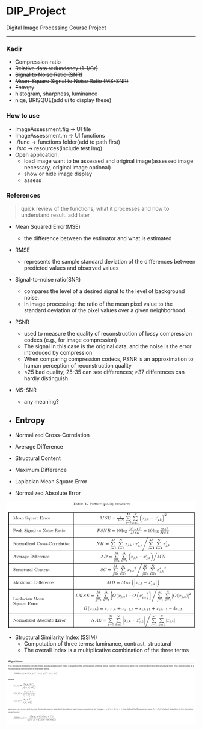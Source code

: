 # DIP_Project
Digital Image Processing Course Project

-----

### Kadir
* ~~Compression ratio~~
* ~~Relative data redundancy (1-1/Cr)~~
* ~~Signal to Noise Ratio (SNR)~~
* ~~Mean-Square Signal to Noise Ratio (MS-SNR)~~
* ~~Entropy~~
* histogram, sharpness, luminance
* niqe, BRISQUE(add ui to display these)

### How to use
* ImageAssessment.fig -> UI file
* ImageAssessment.m   -> UI functions
* ./func              -> functions folder(add to path first)
* ./src               -> resources(include test img)
* Open application:
    - load image want to be assessed and original image(assessed image necessary, original image optional)
    - show or hide image display
    - assess

### References
> quick review of the functions, what it processes and how to understand result. add later

* Mean Squared Error(MSE)
    - the difference between the estimator and what is estimated
* RMSE
    - represents the sample standard deviation of the differences between predicted values and observed values
* Signal-to-noise ratio(SNR)
    - compares the level of a desired signal to the level of background noise.
    - In image processing: the ratio of the mean pixel value to the standard deviation of the pixel values over a given neighborhood
* PSNR
    - used to measure the quality of reconstruction of lossy compression codecs (e.g., for image compression)
    - The signal in this case is the original data, and the noise is the error introduced by compression
    - When comparing compression codecs, PSNR is an approximation to human perception of reconstruction quality
    - <25 bad quality; 25-35 can see differences; >37 differences can hardly distinguish
* MS-SNR
    - any meaning?
* Entropy
    - 

* Normalized Cross-Correlation
* Average Difference
* Structural Content
* Maximum Difference
* Laplacian Mean Square Error
* Normalized Absolute Error

[![Reference](src/Reference.PNG)](src/Reference.PNG)

* Structural Similarity Index (SSIM)
    - Computation of three terms: luminance, contrast, structural
    - The overall index is a multiplicative combination of the three terms

[![SSIM](src/SSIM.png)](src/SSIM.png)

